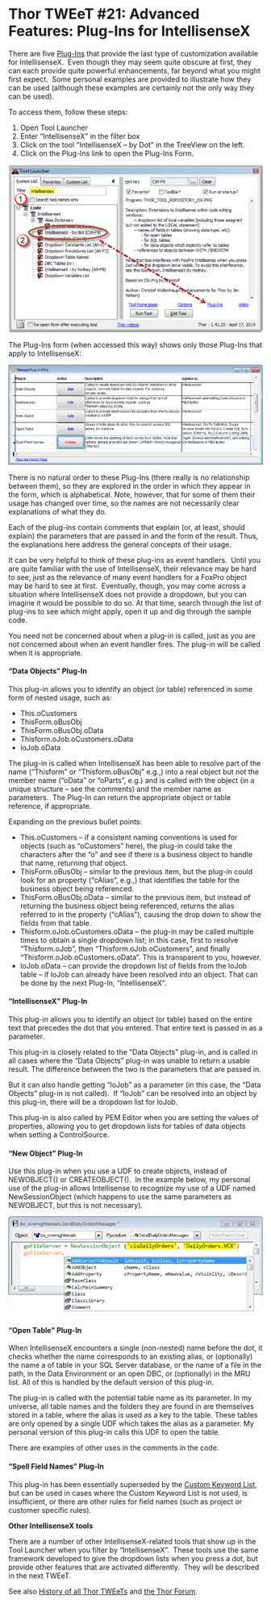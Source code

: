 ﻿Thor TWEeT #21: Advanced Features: Plug-Ins for IntellisenseX
===

There are five [Plug-Ins](Thor_add_plugins.md) that provide the last type of customization available for IntellisenseX.  Even though they may seem quite obscure at first, they can each provide quite powerful enhancements, far beyond what you might first expect.  Some personal examples are provided to illustrate how they can be used (although these examples are certainly not the only way they can be used).

To access them, follow these steps:

1.  Open Tool Launcher
2.  Enter “IntellisenseX” in the filter box
3.  Click on the tool “IntellisenseX – by Dot” in the TreeView on the left.
4.  Click on the Plug-Ins link to open the Plug-Ins Form.

![](Images/Tweet21a.png)

The Plug-Ins form (when accessed this way) shows only those Plug-Ins that apply to IntellisenseX:

![](Images/Tweet21b.png)

There is no natural order to these Plug-Ins (there really is no relationship between them), so they are explored in the order in which they appear in the form, which is alphabetical. Note, however, that for some of them their usage has changed over time, so the names are not necessarily clear explanations of what they do.

Each of the plug-ins contain comments that explain (or, at least, should explain) the parameters that are passed in and the form of the result. Thus, the explanations here address the general concepts of their usage.

It can be very helpful to think of these plug-ins as event handlers.  Until you are quite familiar with the use of IntellisenseX, their relevance may be hard to see, just as the relevance of many event handlers for a FoxPro object may be hard to see at first.  Eventually, though, you may come across a situation where IntellisenseX does not provide a dropdown, but you can imagine it would be possible to do so. At that time, search through the list of plug-ins to see which might apply, open it up and dig through the sample code.

You need not be concerned about when a plug-in is called, just as you are not concerned about when an event handler fires. The plug-in will be called when it is appropriate.

#### “Data Objects” Plug-In

This plug-in allows you to identify an object (or table) referenced in some form of nested usage, such as:

*   This.oCustomers
*   ThisForm.oBusObj
*   ThisForm.oBusObj.oData
*   Thisform.oJob.oCustomers.oData
*   loJob.oData

The plug-in is called when IntellisenseX has been able to resolve part of the name (“Thisform” or “Thisform.oBusObj” e.g.,) into a real object but not the member name (“oData” or “oParts”, e.g.) and is called with the object (in a unique structure – see the comments) and the member name as parameters.  The Plug-In can return the appropriate object or table reference, if appropriate.

Expanding on the previous bullet points:

*   This.oCustomers – if a consistent naming conventions is used for objects (such as “oCustomers” here), the plug-in could take the characters after the “o” and see if there is a business object to handle that name, returning that object.
*   ThisForm.oBusObj – similar to the previous item, but the plug-in could look for an property (“cAlias”, e.g.,) that identifies the table for the business object being referenced.
*   ThisForm.oBusObj.oData – similar to the previous item, but instead of returning the business object being referenced, returns the alias referred to in the property (“cAlias”), causing the drop down to show the fields from that table.
*   Thisform.oJob.oCustomers.oData – the plug-in may be called multiple times to obtain a single dropdown list; in this case, first to resolve “Thisform.oJob”, then “Thisform.oJob.oCustomers”, and finally “Thisform.oJob.oCustomers.oData”. This is transparent to you, however.
*   loJob.oData – can provide the dropdown list of fields from the loJob table – if loJob can already have been resolved into an object. That can be done by the next Plug-In, “IntellisenseX”.

#### “IntellisenseX” Plug-In

This plug-in allows you to identify an object (or table) based on the entire text that precedes the dot that you entered. That entire text is passed in as a parameter. 

This plug-in is closely related to the “Data Objects” plug-in, and is called in all cases where the “Data Objects” plug-in was unable to return a usable result. The difference between the two is the parameters that are passed in.

But it can also handle getting “loJob” as a parameter (in this case, the “Data Objects” plug-in is not called).  If “loJob” can be resolved into an object by this plug-in, there will be a dropdown list for loJob.

This plug-in is also called by PEM Editor when you are setting the values of properties, allowing you to get dropdown lists for tables of data objects when setting a ControlSource.

#### “New Object” Plug-In

Use this plug-in when you use a UDF to create objects, instead of NEWOBJECT() or CREATEOBJECT().  In the example below, my personal use of the plug-in allows Intellisense to recognize my use of a UDF named NewSessionObject (which happens to use the same parameters as NEWOBJECT, but this is not necessary).

![](Images/Tweet21c.png)

#### “Open Table” Plug-In

When IntellisenseX encounters a single (non-nested) name before the dot, it checks whether the name corresponds to an existing alias, or (optionally) the name a of table in your SQL Server database, or the name of a file in the path, in the Data Environment or an open DBC, or (optionally) in the MRU list. All of this is handled by the default version of this plug-in.

The plug-in is called with the potential table name as its parameter. In my universe, all table names and the folders they are found in are themselves stored in a table, where the alias is used as a key to the table. These tables are only opened by a single UDF which takes the alias as a parameter. My personal version of this plug-in calls this UDF to open the table.

There are examples of other uses in the comments in the code.

#### “Spell Field Names” Plug-In

This plug-in has been essentially superseded by the [Custom Keyword List](Tweet_19.md), but can be used in cases where the Custom Keyword List is not used, is insufficient, or there are other rules for field names (such as project or customer specific rules).

******Other IntellisenseX tools******

There are a number of other IntellisenseX-related tools that show up in the Tool Launcher when you filter by “IntellisenseX”.  These tools use the same framework developed to give the dropdown lists when you press a dot, but provide other features that are activated differently.  They will be described in the next TWEeT.

See also [History of all Thor TWEeTs](TWEeTs.md) and [the Thor Forum](https://groups.google.com/forum/?fromgroups#!forum/FoxProThor).
